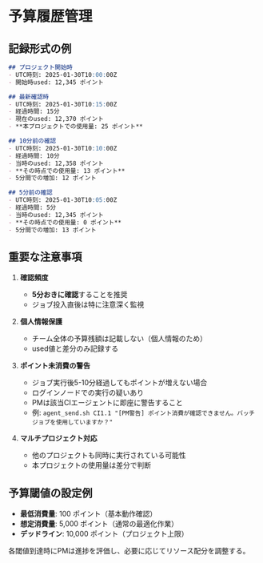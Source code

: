 # 予算履歴管理

## 記録形式の例

```markdown
## プロジェクト開始時
- UTC時刻: 2025-01-30T10:00:00Z
- 開始時used: 12,345 ポイント

## 最新確認時
- UTC時刻: 2025-01-30T10:15:00Z  
- 経過時間: 15分
- 現在のused: 12,370 ポイント
- **本プロジェクトでの使用量: 25 ポイント**

## 10分前の確認
- UTC時刻: 2025-01-30T10:10:00Z
- 経過時間: 10分
- 当時のused: 12,358 ポイント
- **その時点での使用量: 13 ポイント**
- 5分間での増加: 12 ポイント

## 5分前の確認
- UTC時刻: 2025-01-30T10:05:00Z
- 経過時間: 5分
- 当時のused: 12,345 ポイント
- **その時点での使用量: 0 ポイント**
- 5分間での増加: 13 ポイント
```

## 重要な注意事項

1. **確認頻度**
   - **5分おきに確認**することを推奨
   - ジョブ投入直後は特に注意深く監視

2. **個人情報保護**
   - チーム全体の予算残額は記載しない（個人情報のため）
   - used値と差分のみ記録する

3. **ポイント未消費の警告**
   - ジョブ実行後5-10分経過してもポイントが増えない場合
   - ログインノードでの実行の疑いあり
   - PMは該当CIエージェントに即座に警告すること
   - 例: `agent_send.sh CI1.1 "[PM警告] ポイント消費が確認できません。バッチジョブを使用していますか？"`

4. **マルチプロジェクト対応**
   - 他のプロジェクトも同時に実行されている可能性
   - 本プロジェクトの使用量は差分で判断

## 予算閾値の設定例

- **最低消費量**: 100 ポイント（基本動作確認）
- **想定消費量**: 5,000 ポイント（通常の最適化作業）
- **デッドライン**: 10,000 ポイント（プロジェクト上限）

各閾値到達時にPMは進捗を評価し、必要に応じてリソース配分を調整する。